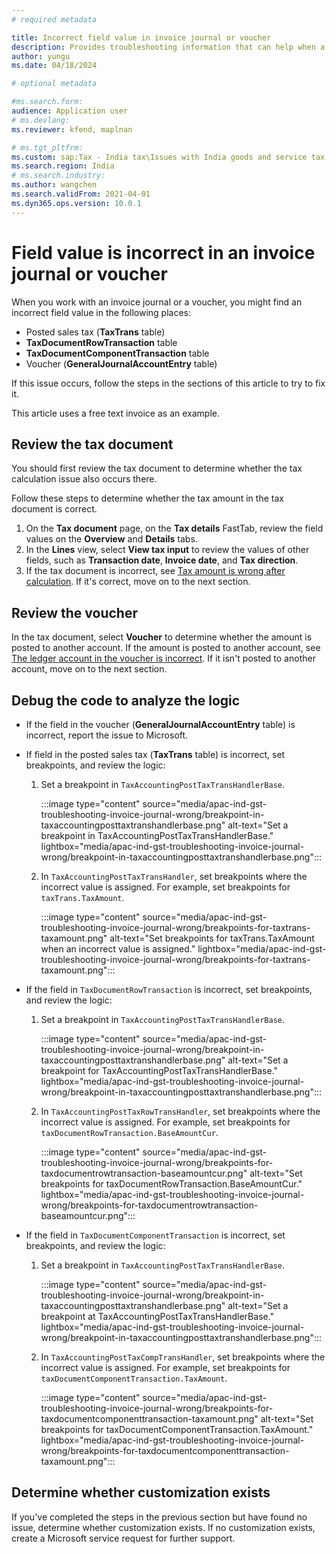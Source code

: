 ```yaml
---
# required metadata

title: Incorrect field value in invoice journal or voucher
description: Provides troubleshooting information that can help when a field value in an invoice journal or voucher is incorrect.
author: yungu
ms.date: 04/18/2024

# optional metadata

#ms.search.form:
audience: Application user
# ms.devlang: 
ms.reviewer: kfend, maplnan

# ms.tgt_pltfrm: 
ms.custom: sap:Tax - India tax\Issues with India goods and service tax (IN GST)
ms.search.region: India
# ms.search.industry: 
ms.author: wangchen
ms.search.validFrom: 2021-04-01
ms.dyn365.ops.version: 10.0.1
---
```


# Field value is incorrect in an invoice journal or voucher

When you work with an invoice journal or a voucher, you might find an incorrect field value in the following places:

- Posted sales tax (**TaxTrans** table)
- **TaxDocumentRowTransaction** table
- **TaxDocumentComponentTransaction** table
- Voucher (**GeneralJournalAccountEntry** table)

If this issue occurs, follow the steps in the sections of this article to try to fix it.

This article uses a free text invoice as an example.

## Review the tax document

You should first review the tax document to determine whether the tax calculation issue also occurs there.

Follow these steps to determine whether the tax amount in the tax document is correct.

1. On the **Tax document** page, on the **Tax details** FastTab, review the field values on the **Overview** and **Details** tabs.
2. In the **Lines** view, select **View tax input** to review the values of other fields, such as **Transaction date**, **Invoice date**, and **Tax direction**.
3. If the tax document is incorrect, see [Tax amount is wrong after calculation](apac-ind-gst-troubleshooting-tax-amount-wrong-after-calculation.md). If it's correct, move on to the next section.

## Review the voucher

In the tax document, select **Voucher** to determine whether the amount is posted to another account. If the amount is posted to another account, see [The ledger account in the voucher is incorrect](apac-ind-gst-troubleshooting-ledger-account-voucher-wrong.md). If it isn't posted to another account, move on to the next section.

## Debug the code to analyze the logic

- If the field in the voucher (**GeneralJournalAccountEntry** table) is incorrect, report the issue to Microsoft.
- If field in the posted sales tax (**TaxTrans** table) is incorrect, set breakpoints, and review the logic:

    1. Set a breakpoint in `TaxAccountingPostTaxTransHandlerBase`.

        :::image type="content" source="media/apac-ind-gst-troubleshooting-invoice-journal-wrong/breakpoint-in-taxaccountingposttaxtranshandlerbase.png" alt-text="Set a breakpoint in TaxAccountingPostTaxTransHandlerBase." lightbox="media/apac-ind-gst-troubleshooting-invoice-journal-wrong/breakpoint-in-taxaccountingposttaxtranshandlerbase.png":::

    2. In `TaxAccountingPostTaxTransHandler`, set breakpoints where the incorrect value is assigned. For example, set breakpoints for `taxTrans.TaxAmount`.

        :::image type="content" source="media/apac-ind-gst-troubleshooting-invoice-journal-wrong/breakpoints-for-taxtrans-taxamount.png" alt-text="Set breakpoints for taxTrans.TaxAmount when an incorrect value is assigned." lightbox="media/apac-ind-gst-troubleshooting-invoice-journal-wrong/breakpoints-for-taxtrans-taxamount.png":::

- If the field in `TaxDocumentRowTransaction` is incorrect, set breakpoints, and review the logic:

    1. Set a breakpoint in `TaxAccountingPostTaxTransHandlerBase`.

        :::image type="content" source="media/apac-ind-gst-troubleshooting-invoice-journal-wrong/breakpoint-in-taxaccountingposttaxtranshandlerbase.png" alt-text="Set a breakpoint for TaxAccountingPostTaxTransHandlerBase." lightbox="media/apac-ind-gst-troubleshooting-invoice-journal-wrong/breakpoint-in-taxaccountingposttaxtranshandlerbase.png":::

    2. In `TaxAccountingPostTaxRowTransHandler`, set breakpoints where the incorrect value is assigned. For example, set breakpoints for `taxDocumentRowTransaction.BaseAmountCur`.

        :::image type="content" source="media/apac-ind-gst-troubleshooting-invoice-journal-wrong/breakpoints-for-taxdocumentrowtransaction-baseamountcur.png" alt-text="Set breakpoints for taxDocumentRowTransaction.BaseAmountCur." lightbox="media/apac-ind-gst-troubleshooting-invoice-journal-wrong/breakpoints-for-taxdocumentrowtransaction-baseamountcur.png":::

- If the field in `TaxDocumentComponentTransaction` is incorrect, set breakpoints, and review the logic:

    1. Set a breakpoint in `TaxAccountingPostTaxTransHandlerBase`.

        :::image type="content" source="media/apac-ind-gst-troubleshooting-invoice-journal-wrong/breakpoint-in-taxaccountingposttaxtranshandlerbase.png" alt-text="Set a breakpoint at TaxAccountingPostTaxTransHandlerBase." lightbox="media/apac-ind-gst-troubleshooting-invoice-journal-wrong/breakpoint-in-taxaccountingposttaxtranshandlerbase.png":::

    2. In `TaxAccountingPostTaxCompTransHandler`, set breakpoints where the incorrect value is assigned. For example, set breakpoints for `taxDocumentComponentTransaction.TaxAmount`.

        :::image type="content" source="media/apac-ind-gst-troubleshooting-invoice-journal-wrong/breakpoints-for-taxdocumentcomponenttransaction-taxamount.png" alt-text="Set breakpoints for taxDocumentComponentTransaction.TaxAmount." lightbox="media/apac-ind-gst-troubleshooting-invoice-journal-wrong/breakpoints-for-taxdocumentcomponenttransaction-taxamount.png":::

## Determine whether customization exists

If you've completed the steps in the previous section but have found no issue, determine whether customization exists. If no customization exists, create a Microsoft service request for further support.
